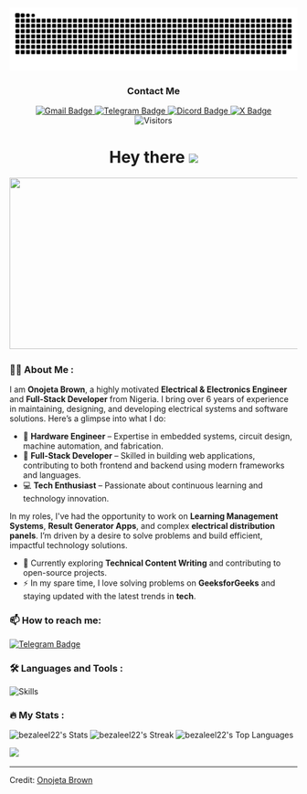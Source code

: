 <div align="center">
  <div align="center">
  <img  src="https://raw.githubusercontent.com/bezaleel22/bezaleel22/refs/heads/output/github-contribution-grid-snake-dark.svg"
       alt="snake" />
  </div>
  <div align="center" id="badges">
    <h3 align="center">Contact Me</h3>
    <a href="mailto:onosbrown.saved@gmail.com">
      <img src="https://img.shields.io/badge/Gmail-EA4335?style=flat&logo=gmail&logoColor=white" alt="Gmail Badge"/>
    </a>
    <a href="https://t.me/bezalel22">
      <img src="https://img.shields.io/badge/Telegram-26A5E4?style=flat&logo=telegram&logoColor=white" alt="Telegram Badge"/>
    </a>
     <a href="https://discord.com/channels/@bnos9">
      <img src="https://img.shields.io/badge/Discord-5865F2?style=flat&logo=discord&logoColor=white" alt="Dicord Badge"/>
    </a>
    <a href="https://x.com/beznetorg">
      <img src="https://img.shields.io/badge/Twitter-000000?style=flat&logo=x&logoColor=white" alt="X Badge"/>
    </a>
  </div>  
  <img alt="Visitors" src="https://img.shields.io/badge/Org-Beznet-blue" />
  <h1>
    Hey there
    <img src="https://media.giphy.com/media/hvRJCLFzcasrR4ia7z/giphy.gif" width="30px"/>
  </h1>
  <div align="center">
    <img src="https://media.giphy.com/media/dWesBcTLavkZuG35MI/giphy.gif" width="600" height="300"/>
  </div>
</div>

### :technologist: About Me :
I am **Onojeta Brown**, a highly motivated **Electrical & Electronics Engineer** and **Full-Stack Developer** from Nigeria. I bring over 6 years of experience in maintaining, designing, and developing electrical systems and software solutions. Here’s a glimpse into what I do:

- :electric_plug: **Hardware Engineer** – Expertise in embedded systems, circuit design, machine automation, and fabrication.
- :telescope: **Full-Stack Developer** – Skilled in building web applications, contributing to both frontend and backend using modern frameworks and languages.
- :computer: **Tech Enthusiast** – Passionate about continuous learning and technology innovation.

In my roles, I've had the opportunity to work on **Learning Management Systems**, **Result Generator Apps**, and complex **electrical distribution panels**. I’m driven by a desire to solve problems and build efficient, impactful technology solutions.

- :seedling: Currently exploring **Technical Content Writing** and contributing to open-source projects.
- :zap: In my spare time, I love solving problems on **GeeksforGeeks** and staying updated with the latest trends in **tech**.

### :mailbox: How to reach me:
[![Telegram Badge](https://img.shields.io/badge/Telegram-26A5E4?style=flat&logo=telegram&logoColor=white)](https://t.me/bezalel22)

### :hammer_and_wrench: Languages and Tools :
<div>
  <img src="https://skillicons.dev/icons?i=go,python,docker,rust,aws,svelte,react,vite,mongodb,css,html,javascript,fastapi,laravel,postgres,nodejs,git,nginx,redis,tailwind" title="Skills" alt="Skills"/>&nbsp;
</div>

### :fire: My Stats :
![bezaleel22's Stats](https://github-readme-stats.vercel.app/api?username=bezaleel22&theme=tokyonight&show_icons=true&hide_border=true&count_private=true)
![bezaleel22's Streak](https://github-readme-streak-stats.herokuapp.com/?user=bezaleel22&theme=tokyonight&hide_border=true)
![bezaleel22's Top Languages](https://github-readme-stats.vercel.app/api/top-langs/?username=bezaleel22&theme=tokyonight&show_icons=true&hide_border=true&layout=compact)

<!--horizontal divider(gradiant)-->
<img src="https://user-images.githubusercontent.com/73097560/115834477-dbab4500-a447-11eb-908a-139a6edaec5c.gif">

----------------------------------------------------------------------
Credit: [Onojeta Brown](https://github.com/onos9)
